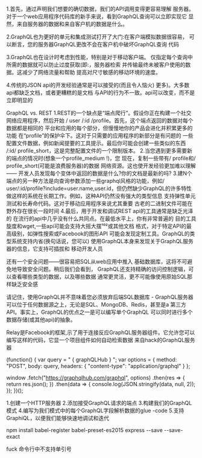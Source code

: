 1.首先，通过声明我们想要的确切数据，我们的API调用变得更容易理解 服务器。对于一个web应用程序代码库的新手来说，看到GraphQL查询可以立即实现它 显然，来自服务器的数据和来自客户机的数据是什么。

2.GraphQL也为更好的单元和集成测试打开了大门:在客户端模拟数据很容易， 可以断言，您的服务器GraphQL更改不会在客户机中破坏GraphQL查询 代码

3.GraphQL也在设计时考虑到性能，特别是对于移动客户端。 仅指定每个查询中所需的数据就可以防止过度获取(即:，服务器检索 并传输最终未被客户使用的数据。这减少了网络流量和帮助 提高对尺寸敏感的移动环境的速度。

4.传统的JSON api的开发经验通常是可以接受的(而且令人恼火) 更多)。大多数api都缺乏文档，或者更糟糕的是文档 与API的行为不一致。api可以改变，而不是立即明显的


GraphQL vs. REST
1.REST的一个缺点是“端点爬行”。假设你正在构建一个社交网络应用程序，然后开始 / user /:id /profile。首先，这个端点返回的数据对每个数据都是相同的 平台和应用的每个部分，但慢慢地你的产品会进化并积累更多的功能 在“profile”的保护伞下。这对于只需要的应用程序的新部分是有问题的 一些配置文件数据，例如新闻提要的工具提示。最后你可能会创建一些类似的东西 /:id/ profile_short，这是完整配置文件的一个限制版本。
2.当您遇到更多需要新的端点的情况时(想象一个profile_medium !)，您 现在，复制一些带有/ profile和/ profile_short(可能是浪费服务器)的数据 网络资源。这也使开发经验更加难以理解—— 开发人员发现每个变体中返回的数据是什么?你的文档是最新的吗?
3.建N个端点的另一种方法是向查询参数添加一些graphql风格的功能，例如/ user/:id/profile?include=user.name,user.id，但仍然缺少GraphQL的许多特性做这样的系统在长期工作。例如，这种API仍然没有强大的类型信息 支持弹性单元测试和长寿命代码。这对于移动应用程序来说尤其重要 古老的二进制文件可能在野外存在很长一段时间
4.最后，用于开发和调试REST api的工具通常是缺乏光泽的 在流行的api中几乎没有什么共同点。在最低水平上，你有非常普遍的 目的工具旋度和wget,一些api可能会支持大摇大摆¹⁰²或其他文档 格式，对于特定API的最高级别，如弹性搜索或Facebook的图形API 可能会发现定制工具。GraphQL的类型系统支持内省(换句话说，您可以) 使用GraphQL本身来发现关于GraphQL服务器的信息，它支持可插拔和 移动开发人员




还有一个安全问题——很容易把SQL从web应用中推入 基础数据库，这将不可避免地导致安全问题。稍后我们会看到， GraphQL还支持精确的访问控制逻辑，可以查看哪些类型的数据，以及哪些数据 通常更灵活，更不可能像使用原始SQL那样缺乏安全感

请记住，使用GraphQL并不意味着您必须放弃后端SQL数据库 - GraphQL服务器可以位于任何数据源之上，无论是SQL、MongoDB、Redis，甚至是a 第三方API。事实上，GraphQL的优点之一是可以编写单个GraphQL 可以同时进行多个数据存储(或其他api)的抽象。


Relay是Facebook的框架,示了用于连接反应GraphQL服务器组件。它允许您可以编写这样的代码，它显一个项目组件如何自动检索数据 来自hack的GraphQL服务器



(function() {
  var query = " { graphQLHub } ";
  var options = {
    method: "POST",
    body: query,
    headers: {
      "content-type": "application/graphql"
    }
  };

  window
    .fetch("https://graphqlhub.com/graphql", options)
    .then(res => {
      return res.json();
    })
    .then(data => {
      console.log(JSON.stringify(data, null, 2));
    });
})();


1.创建一个HTTP服务器
2.添加接受GraphQL请求的端点
3.构建我们的GraphQL模式
4.编写为我们模式中的每个GraphQL字段解析数据的glue -code
5.支持GraphiQL，以便我们能够快速地调试和迭代




npm install babel-register babel-preset-es2015 express --save --save-exact


fuck 命令行中不支持单引号